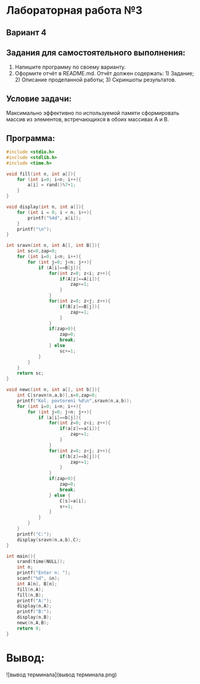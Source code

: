 # Лабораторная работа №3
## Вариант 4

## Задания для самостоятельного выполнения:
1. Напишите программу по своему варианту.
2. Оформите отчёт в README.md. Отчёт должен содержать:
        1) Задание;
        2) Описание проделанной работы;
        3) Скриншоты результатов.

## Условие задачи:
Максимально эффективно по используемой памяти сформировать массив из элементов, встречающихся в обоих массивах A и B.

## Программа:
``` c
#include <stdio.h>
#include <stdlib.h>
#include <time.h>

void fill(int n, int a[]){
    for (int i=0; i<n; i++){
        a[i] = rand()%7+1;   
    }
}

void display(int n, int a[]){
    for (int i = 0; i < n; i++){
        printf("%4d", a[i]);
    }
    printf("\n");
}

int sravn(int n, int A[], int B[]){
    int sc=0,zap=0;
    for (int i=0; i<n; i++){
        for (int j=0; j<n; j++){
            if (A[i]==B[j]){
                for(int z=0; z<i; z++){
                    if(A[z]==A[i]){
                        zap+=1;
                    }
                } 
                for(int z=0; z<j; z++){
                    if(B[z]==B[j]){
                        zap+=1;
                    }
                }     
                if(zap>0){
                    zap=0;
                    break;
                } else 
                    sc+=1; 
            }
        }
    }
    return sc;
}

void newc(int n, int a[], int b[]){
    int C[sravn(n,a,b)],s=0,zap=0;
    printf("Kol. povtoreni %d\n",sravn(n,a,b));
    for (int i=0; i<n; i++){
        for (int j=0; j<n; j++){
            if (a[i]==b[j]){
                for(int z=0; z<i; z++){
                    if(a[z]==a[i]){
                        zap+=1;
                    }
                } 
                for(int z=0; z<j; z++){
                    if(b[z]==b[j]){
                        zap+=1;
                    }
                }     
                if(zap>0){
                    zap=0;
                    break;
                } else {
                    C[s]=a[i]; 
                    s+=1;
                }
            }
        }
    }
    printf("C:");
    display(sravn(n,a,b),C);
}

int main(){
    srand(time(NULL));
    int n;
    printf("Enter n: ");
    scanf("%d", &n);
    int A[n], B[n];
    fill(n,A);
    fill(n,B);
    printf("A:");
    display(n,A);
    printf("B:");
    display(n,B);
    newc(n,A,B);
    return 0;
}
```
# Вывод:

![вывод терминала](вывод терминала.png)
